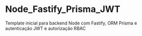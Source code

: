 # Node_Fastify_Prisma_JWT
Template inicial para backend Node com Fastify, ORM Prisma e autenticação JWT e autorização RBAC

